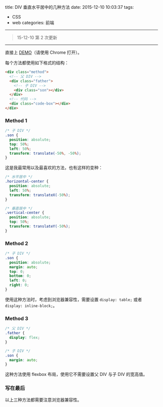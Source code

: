 title: DIV 垂直水平居中的几种方法
date: 2015-12-10 10:03:37
tags:
- CSS
- web
categories: 前端
---

> 15-12-10 第 2 次更新

---

直接上 [DEMO](//keyfoxth.github.io/demo/div-center.html)（请使用 Chrome 打开）。

每个方法都使用如下格式的结构：

```HTMl
<div class="method">
  <!-- 父 DIV -->
  <div class="father">
    <!-- 子 DIV -->
    <div class="son"></div>
  </div>
  <!-- 代码 -->
  <div class="code-box"></div>
</div>
```

### Method 1

```CSS
/* 子 DIV */
.son {
  position: absolute;
  top: 50%;
  left: 50%;
  transform: translate(-50%, -50%);
}
```

这是我最常用以及最喜欢的方法，也有这样的变种：

```CSS
/* 水平居中 */
.horizontal-center {
  position: absolute;
  left: 50%;
  transform: translateX(-50%);
}

/* 垂直居中 */
.vertical-center {
  position: absolute;
  top: 50%;
  transform: translateY(-50%);
}
```

<!-- more -->

### Method 2

```CSS
/* 子 DIV */
.son {
  position: absolute;
  margin: auto;
  top: 0;
  bottom: 0;
  left: 0;
  right: 0;
}
```

使用这种方法时，考虑到浏览器兼容性，需要设置 `display: table;` 或者 `display: inline-block;`。

### Method 3

```CSS
/* 父 DIV */
.father {
  display: flex;
}

/* 子 DIV */
.son {
  margin: auto;
}
```

这种方法使用 flexbox 布局，使用它不需要设置父 DIV 与子 DIV 的宽高值。

### 写在最后

以上三种方法都需要注意浏览器兼容性。
